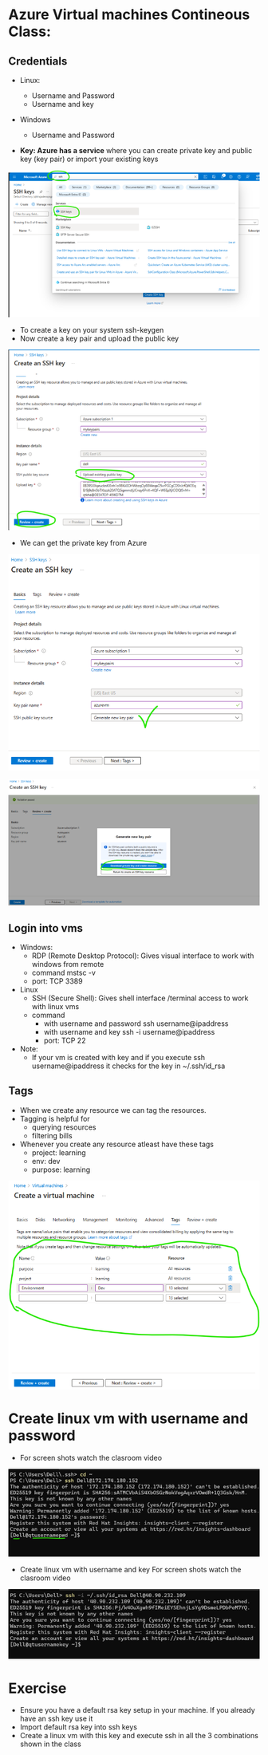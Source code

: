 # Azure Virtual machines Contineous Class: 
## Credentials
* Linux:
     * Username and Password
     * Username and key
* Windows
     * Username and Password

* **Key: Azure has a service** where you can create private key and public key (key pair) or import your existing keys

![SSH_Key_Gen_Azure](../Images_Azure/azcompute10.webp)

 * To create a key on your system ssh-keygen
 * Now create a key pair and upload the public key

 ![SSH_Import](../Images_Azure/azcompute11.webp)

 * We can get the private key from Azure

 ![SSH_continue_1](../Images_Azure/azcompute12.webp)

 ![SSH_Continuw_2](../Images_Azure/azcompute13.webp)


## Login into vms
 * Windows:
    * RDP (Remote Desktop Protocol): Gives visual interface to work with windows from remote
    * command mstsc -v <ipaddress>
    * port: TCP 3389
 * Linux
   * SSH (Secure Shell): Gives shell interface /terminal access to work with linux vms
   * command
      * with username and password ssh username@ipaddress
      * with username and key ssh -i <path to private key> username@ipaddress
      * port: TCP 22
 * Note:
   * If your vm is created with key and if you execute ssh username@ipaddress it checks for the key in ~/.ssh/id_rsa

## Tags
 * When we create any resource we can tag the resources.
 * Tagging is helpful for
     * querying resources
     * filtering bills
 * Whenever you create any resource atleast have these tags
     * project: learning
     * env: dev
     * purpose: learning

![Taggng](../Images_Azure/azcompute15.webp)

# Create linux vm with username and password
  * For screen shots watch the clasroom video

![VM_Login_Password](../Images_Azure/azcompute16.webp)

* Create linux vm with username and key
For screen shots watch the clasroom video

 ![VM_Login_Password_ssh](../Images_Azure/azcompute17.webp)


# Exercise
  - Ensure you have a default rsa key setup in your machine. If you already have an ssh key use it
  - Import default rsa key into ssh keys
  - Create a linux vm with this key and execute ssh in all the 3 combinations shown in the class